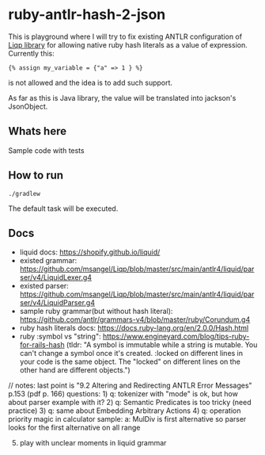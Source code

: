 # ruby-antlr-hash-2-json

This is playground where I will try to fix existing ANTLR configuration of [Liqp library](https://github.com/msangel/Liqp) for allowing native ruby hash literals as a value of expression. Currently this:
```
{% assign my_variable = {"a" => 1 } %}
```
is not allowed and the idea is to add such support. 

As far as this is Java library, the value will be translated into jackson's JsonObject.

## Whats here
Sample code with tests

## How to run
`./gradlew`

The default task will be executed.

## Docs
 * liquid docs: https://shopify.github.io/liquid/
 * existed grammar: https://github.com/msangel/Liqp/blob/master/src/main/antlr4/liquid/parser/v4/LiquidLexer.g4
 * existed parser: https://github.com/msangel/Liqp/blob/master/src/main/antlr4/liquid/parser/v4/LiquidParser.g4
 * sample ruby grammar(but without hash literal): https://github.com/antlr/grammars-v4/blob/master/ruby/Corundum.g4
 * ruby hash literals docs: https://docs.ruby-lang.org/en/2.0.0/Hash.html
 * ruby :symbol vs "string": https://www.engineyard.com/blog/tips-ruby-for-rails-hash (tldr: "A symbol is immutable while a string is mutable. You can't change a symbol once it's created. :locked on different lines in your code is the same object. The "locked" on different lines on the other hand are different objects.")


// notes:
last point is
"9.2 Altering and Redirecting ANTLR Error Messages" p.153 (pdf p. 166)
questions:
1) 
    q: tokenizer with "mode" is ok, but how about parser example with it?
2) 
    q: Semantic Predicates is too tricky (need practice) 
3) 
    q: same about Embedding Arbitrary Actions
4) 
    q: operation priority magic in calculator sample: 
    a: MulDiv is first alternative so parser looks for the first alternative on all range

5) play with unclear moments in liquid grammar
